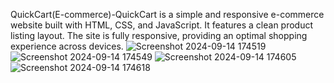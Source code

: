 QuickCart(E-commerce)-QuickCart is a simple and responsive e-commerce website built with HTML, CSS, and JavaScript. It features a clean product listing layout. The site is fully responsive, providing an optimal shopping experience across devices.
![Screenshot 2024-09-14 174519](https://github.com/user-attachments/assets/5a689b36-e4ab-49fa-ab66-fc3124c2d890)
![Screenshot 2024-09-14 174549](https://github.com/user-attachments/assets/c622f103-4c80-4e7a-997c-0663c3ccfa7d)
![Screenshot 2024-09-14 174605](https://github.com/user-attachments/assets/512cf648-6cec-427d-a3b7-13ba7cd48580)
![Screenshot 2024-09-14 174618](https://github.com/user-attachments/assets/812a657a-b0c3-4069-a281-fe0f46e9b624)
